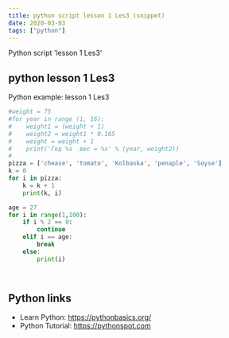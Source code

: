 ```yaml
---
title: python script lesson 1 Les3 (snippet)
date: 2020-03-03
tags: ["python"]
---
```

Python script 'lesson 1 Les3'


## python lesson 1 Les3

Python example: lesson 1 Les3

```python
#weight = 75
#for year in range (1, 16):
#    weight1 = (weight + 1)
#    weight2 = weight1 * 0.165
#    weight = weight + 1
#    print('Год %s  вес = %s' % (year, weight2))
#
pizza = ['chease', 'tomato', 'Kolbaska', 'penaple', 'Soyse']
k = 0
for i in pizza:
    k = k + 1
    print(k, i)

age = 27
for i in range(1,100):
    if i % 2 == 0:
        continue
    elif i == age:
        break
    else:
        print(i)
        



```

## Python links

- Learn Python: https://pythonbasics.org/
- Python Tutorial: https://pythonspot.com
